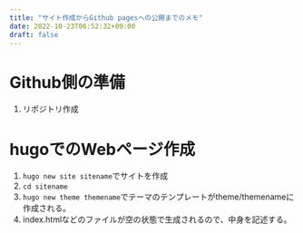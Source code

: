 ```yaml
---
title: "サイト作成からGithub pagesへの公開までのメモ"
date: 2022-10-23T06:52:32+09:00
draft: false
---
```


# Github側の準備
1. リポジトリ作成

# hugoでのWebページ作成
1. `hugo new site sitename`でサイトを作成
2. `cd sitename`
3. `hugo new theme themename`でテーマのテンプレートがtheme/themenameに作成される。
4. index.htmlなどのファイルが空の状態で生成されるので、中身を記述する。